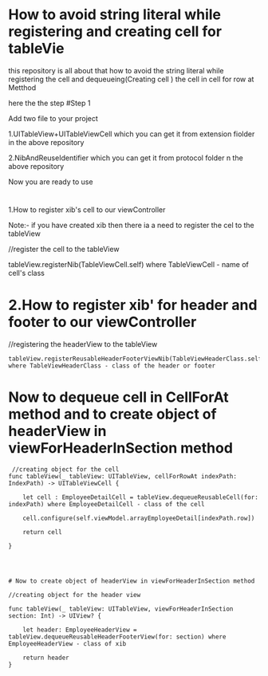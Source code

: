 
# How to avoid string literal while registering and creating cell for tableVie

this repository is all about that how to avoid the string literal while registering the cell and dequeueing(Creating cell ) the cell in cell for row at Metthod


here the the step 
#Step 1

Add two file to your project 

1.UITableView+UITableViewCell which you can get it from extension fiolder in the above repository

 2.NibAndReuseIdentifier which you can get it from protocol folder n the above repository
 
 
 Now you are ready to use 
# 
 1.How to register xib's cell to our viewController 
 
   Note:- if you have created xib then there ia a need to register the cel to the tableView
 
  //register the cell to the tableView
  
  tableView.registerNib(TableViewCell.self) where  TableViewCell - name of cell's class
  
 # 2.How to register xib' for header and footer to our viewController 
  
   //registering the headerView to the tableView
   
    tableView.registerReusableHeaderFooterViewNib(TableViewHeaderClass.self). where TableViewHeaderClass - class of the header or footer
    
   # Now to dequeue cell in CellForAt method and to create object of headerView in viewForHeaderInSection method
   
     //creating object for the cell
    func tableView(_ tableView: UITableView, cellForRowAt indexPath: IndexPath) -> UITableViewCell {
    
        let cell : EmployeeDetailCell = tableView.dequeueReusableCell(for: indexPath) where EmployeeDetailCell - class of the cell
        
        cell.configure(self.viewModel.arrayEmployeeDetail[indexPath.row])
        
        return cell
        
    }
    
    
    
    
    # Now to create object of headerView in viewForHeaderInSection method
     
    //creating object for the header view
    
    func tableView(_ tableView: UITableView, viewForHeaderInSection section: Int) -> UIView? {
    
        let header: EmployeeHeaderView = tableView.dequeueReusableHeaderFooterView(for: section) where  EmployeeHeaderView - class of xib
        
        return header
    }
